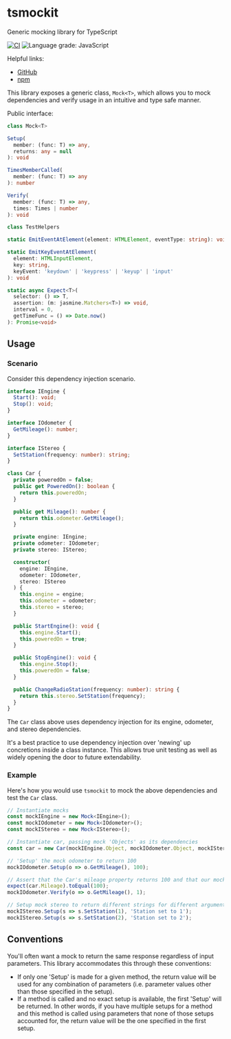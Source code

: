 # tsmockit
Generic mocking library for TypeScript

[![CI](https://github.com/bayes343/tsmockit/actions/workflows/ci.yml/badge.svg)](https://github.com/bayes343/tsmockit/actions/workflows/ci.yml)
![Language grade: JavaScript](https://img.shields.io/lgtm/grade/javascript/g/bayes343/tsmockit.svg?logo=lgtm&logoWidth=18)


Helpful links:
- [GitHub](https://github.com/bayes343/tsmockit)
- [npm](https://www.npmjs.com/package/tsmockit)

This library exposes a generic class, `Mock<T>`, which allows you to mock dependencies and verify usage in an intuitive and type safe manner.

Public interface:

```typescript
class Mock<T>
```
```typescript
Setup(
  member: (func: T) => any,
  returns: any = null
): void
```
```typescript
TimesMemberCalled(
  member: (func: T) => any
): number
```
```typescript
Verify(
  member: (func: T) => any,
  times: Times | number
): void
```

```typescript
class TestHelpers
```
```typescript
static EmitEventAtElement(element: HTMLElement, eventType: string): void
```
```typescript
static EmitKeyEventAtElement(
  element: HTMLInputElement,
  key: string,
  keyEvent: 'keydown' | 'keypress' | 'keyup' | 'input'
): void
```
```typescript
static async Expect<T>(
  selector: () => T,
  assertion: (m: jasmine.Matchers<T>) => void,
  interval = 0,
  getTimeFunc = () => Date.now()
): Promise<void>
```

## Usage

### Scenario
Consider this dependency injection scenario.

```ts
interface IEngine {
  Start(): void;
  Stop(): void;
}

interface IOdometer {
  GetMileage(): number;
}

interface IStereo {
  SetStation(frequency: number): string;
}

class Car {
  private poweredOn = false;
  public get PoweredOn(): boolean {
    return this.poweredOn;
  }

  public get Mileage(): number {
    return this.odometer.GetMileage();
  }

  private engine: IEngine;
  private odometer: IOdometer;
  private stereo: IStereo;

  constructor(
    engine: IEngine,
    odometer: IOdometer,
    stereo: IStereo
  ) {
    this.engine = engine;
    this.odometer = odometer;
    this.stereo = stereo;
  }

  public StartEngine(): void {
    this.engine.Start();
    this.poweredOn = true;
  }

  public StopEngine(): void {
    this.engine.Stop();
    this.poweredOn = false;
  }

  public ChangeRadioStation(frequency: number): string {
    return this.stereo.SetStation(frequency);
  }
}
```

The `Car` class above uses dependency injection for its engine, odometer, and stereo dependencies.

It's a best practice to use dependency injection over 'newing' up concretions inside a class instance.  This allows true unit testing as well as widely opening the door to future extendability.

### Example
Here's how you would use `tsmockit` to mock the above dependencies and test the `Car` class.

```ts
// Instantiate mocks
const mockIEngine = new Mock<IEngine>();
const mockIOdometer = new Mock<IOdometer>();
const mockIStereo = new Mock<IStereo>();

// Instantiate car, passing mock 'Objects' as its dependencies
const car = new Car(mockIEngine.Object, mockIOdometer.Object, mockIStereo.Object);

// 'Setup' the mock odometer to return 100
mockIOdometer.Setup(o => o.GetMileage(), 100);

// Assert that the Car's mileage property returns 100 and that our mock GetMileage method is called exactly once
expect(car.Mileage).toEqual(100);
mockIOdometer.Verify(o => o.GetMileage(), 1);

// Setup mock stereo to return different strings for different arguments
mockIStereo.Setup(s => s.SetStation(1), 'Station set to 1');
mockIStereo.Setup(s => s.SetStation(2), 'Station set to 2');
```

## Conventions
You'll often want a mock to return the same response regardless of input parameters.  This library accommodates this through these conventions:
- If only one 'Setup' is made for a given method, the return value will be used for any combination of parameters (i.e. parameter values other than those specified in the setup).
- If a method is called and no exact setup is available, the first 'Setup' will be returned.  In other words, if you have multiple setups for a method and this method is called using parameters that none of those setups accounted for, the return value will be the one specified in the first setup.
